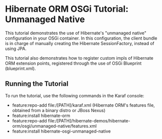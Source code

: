 # Hibernate ORM OSGi Tutorial: Unmanaged Native

This tutorial demonstrates the use of Hibernate's "unmanaged native" configuration in your OSGi container.  In this
configuration, the client bundle is in charge of manually creating the Hibernate SessionFactory, instead of using JPA.

This tutorial also demonstrates how to register custom impls of Hibernate ORM extension points, registered through the
use of OSGi Blueprint (blueprint.xml).

## Running the Tutorial

To run the tutorial, use the following commands in the Karaf console:

- feature:repo-add file:/[PATH]/karaf.xml (Hibernate ORM's features file, obtained from a binary distro or JBoss Nexus)
- feature:install hibernate-orm
- feature:repo-add file:/[PATH]/hibernate-demos/hibernate-orm/osgi/unmanaged-native/features.xml
- feature:install hibernate-osgi-unmanaged-native